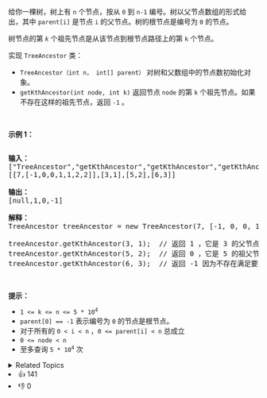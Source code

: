 <p>给你一棵树，树上有 <code>n</code> 个节点，按从 <code>0</code> 到 <code>n-1</code> 编号。树以父节点数组的形式给出，其中 <code>parent[i]</code> 是节点 <code>i</code> 的父节点。树的根节点是编号为 <code>0</code> 的节点。</p>

<p>树节点的第 <em><code>k</code> </em>个祖先节点是从该节点到根节点路径上的第 <code>k</code> 个节点。</p>

<p>实现 <code>TreeAncestor</code> 类：</p>

<ul> 
 <li><code>TreeAncestor（int n， int[] parent）</code> 对树和父数组中的节点数初始化对象。</li> 
 <li><code>getKthAncestor</code><code>(int node, int k)</code> 返回节点 <code>node</code> 的第 <code>k</code> 个祖先节点。如果不存在这样的祖先节点，返回 <code>-1</code>&nbsp;。</li> 
</ul>

<p>&nbsp;</p>

<p><strong>示例 1：</strong></p>

<p><strong><img alt="" src="https://assets.leetcode-cn.com/aliyun-lc-upload/uploads/2020/06/14/1528_ex1.png" /></strong></p>

<pre>
<strong>输入：</strong>
["TreeAncestor","getKthAncestor","getKthAncestor","getKthAncestor"]
[[7,[-1,0,0,1,1,2,2]],[3,1],[5,2],[6,3]]

<strong>输出：</strong>
[null,1,0,-1]

<strong>解释：</strong>
TreeAncestor treeAncestor = new TreeAncestor(7, [-1, 0, 0, 1, 1, 2, 2]);

treeAncestor.getKthAncestor(3, 1);  // 返回 1 ，它是 3 的父节点
treeAncestor.getKthAncestor(5, 2);  // 返回 0 ，它是 5 的祖父节点
treeAncestor.getKthAncestor(6, 3);  // 返回 -1 因为不存在满足要求的祖先节点
</pre>

<p>&nbsp;</p>

<p><strong>提示：</strong></p>

<ul> 
 <li><code>1 &lt;= k &lt;= n &lt;= 5 * 10<sup>4</sup></code></li> 
 <li><code>parent[0] == -1</code> 表示编号为 <code>0</code> 的节点是根节点。</li> 
 <li>对于所有的 <code>0 &lt;&nbsp;i &lt; n</code> ，<code>0 &lt;= parent[i] &lt; n</code> 总成立</li> 
 <li><code>0 &lt;= node &lt; n</code></li> 
 <li>至多查询&nbsp;<code>5 * 10<sup>4</sup></code> 次</li> 
</ul>

<div><details><summary>Related Topics</summary><div><li>树</li><li>深度优先搜索</li><li>广度优先搜索</li><li>设计</li><li>二分查找</li><li>动态规划</li></div></details></div>
<div><li>👍 141</li><li>👎 0</li></div>